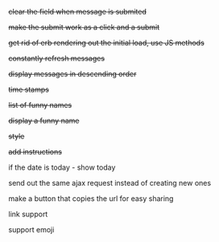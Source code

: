 ~~clear the field when message is submited~~

~~make the submit work as a click and a submit~~

~~get rid of erb rendering out the initial load, use JS methods~~

~~constantly refresh messages~~

~~display messages in descending order~~

~~time stamps~~

~~list of funny names~~

~~display a funny name~~

~~style~~

~~add instructions~~

if the date is today - show today

send out the same ajax request instead of creating new ones

make a button that copies the url for easy sharing

link support

support emoji


